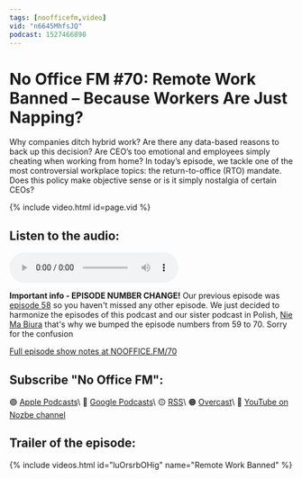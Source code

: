```yaml
---
tags: [noofficefm,video]
vid: "n6645MhfsJQ"
podcast: 1527466890
---
```


# No Office FM #70: Remote Work Banned – Because Workers Are Just Napping?

Why companies ditch hybrid work? Are there any data-based reasons to back up this decision? Are CEO’s too emotional and employees simply cheating when working from home? In today’s episode, we tackle one of the most controversial workplace topics: the return-to-office (RTO) mandate. Does this policy make objective sense or is it simply nostalgia of certain CEOs?

{% include video.html id=page.vid %}

<!--More-->

## Listen to the audio:

<audio controls>
<source src="https://media.transistor.fm/d7debaa3/9a85e0c4.mp3" type="audio/mpeg">
</audio>

**Important info - EPISODE NUMBER CHANGE!** Our previous episode was [episode 58](/noofficefm-58) so you haven't missed any other episode. We just decided to harmonize the episodes of this podcast and our sister podcast in Polish, [Nie Ma Biura](/pl/niemabiura) that's why we bumped the episode numbers from 59 to 70. Sorry for the confusion 

[Full episode show notes at NOOFFICE.FM/70](https://nooffice.fm/70)

## Subscribe "No Office FM":

🟣 [Apple Podcasts](https://podcasts.apple.com/podcast/no-office/id1527466890)\\
🔵 [Google Podcasts](https://podcasts.google.com/feed/aHR0cHM6Ly9mZWVkcy50cmFuc2lzdG9yLmZtL25vb2ZmaWNl)\\
🟡 [RSS](https://nozbe.com/nooffice.rss)\\
🟠 [Overcast](https://overcast.fm/itunes1527466890/no-office)\\
🔴 [YouTube on Nozbe channel](https://youtube.com/NozbeCom)

## Trailer of the episode:

{% include videos.html id="luOrsrbOHig" name="Remote Work Banned" %}

<!--podcast: 1527466890-->

[n]: https://michael.gratis/nozbe
[np]: https://michael.gratis/nozbepersonal